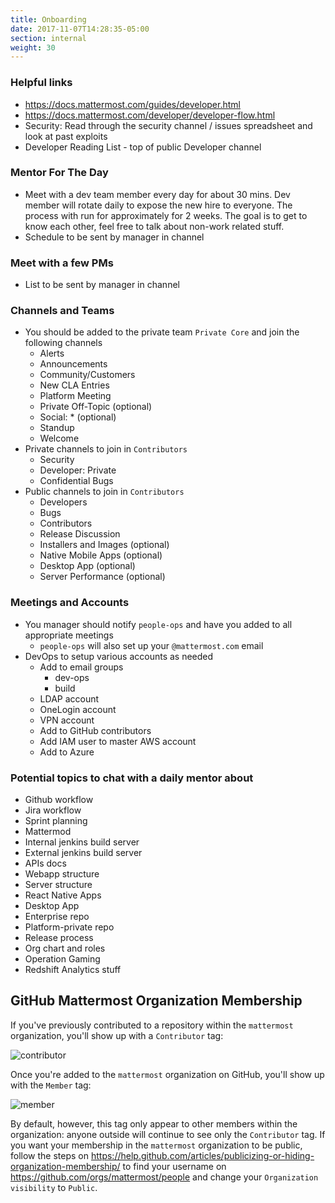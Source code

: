 ```yaml
---
title: Onboarding
date: 2017-11-07T14:28:35-05:00
section: internal
weight: 30
---
```


### Helpful links
- https://docs.mattermost.com/guides/developer.html
- https://docs.mattermost.com/developer/developer-flow.html
- Security: Read through the security channel / issues spreadsheet and look at past exploits
- Developer Reading List - top of public Developer channel

### Mentor For The Day
- Meet with a dev team member every day for about 30 mins.  Dev member will rotate daily to expose the new hire to everyone.  The process with run for approximately for 2 weeks. The goal is to get to know each other, feel free to talk about non-work related stuff.
- Schedule to be sent by manager in channel

### Meet with a few PMs
- List to be sent by manager in channel

### Channels and Teams
- You should be added to the private team `Private Core` and join the following channels
    - Alerts
    - Announcements
    - Community/Customers
    - New CLA Entries
    - Platform Meeting
    - Private Off-Topic (optional)
    - Social: * (optional)
    - Standup
    - Welcome
- Private channels to join in `Contributors`
    - Security
    - Developer: Private
    - Confidential Bugs
- Public channels to join in `Contributors`
    - Developers
    - Bugs
    - Contributors
    - Release Discussion
    - Installers and Images (optional)
    - Native Mobile Apps (optional)
    - Desktop App (optional)
    - Server Performance (optional)

### Meetings and Accounts
- You manager should notify `people-ops` and have you added to all appropriate meetings
    - `people-ops` will also set up your `@mattermost.com` email 
- DevOps to setup various accounts as needed
    - Add to email groups
        - dev-ops
        - build
    - LDAP account
    - OneLogin account
    - VPN account
    - Add to GitHub contributors
    - Add IAM user to master AWS account
    - Add to Azure

### Potential topics to chat with a daily mentor about
- Github workflow
- Jira workflow
- Sprint planning
- Mattermod
- Internal jenkins build server
- External jenkins build server
- APIs docs
- Webapp structure
- Server structure
- React Native Apps
- Desktop App
- Enterprise repo
- Platform-private repo
- Release process
- Org chart and roles
- Operation Gaming
- Redshift Analytics stuff

## GitHub Mattermost Organization Membership

If you've previously contributed to a repository within the `mattermost` organization, you'll show up with a `Contributor` tag:

![contributor](/internal/contributor.png)

Once you're added to the `mattermost` organization on GitHub, you'll show up with the `Member` tag:

![member](/internal/member.png)

By default, however, this tag only appear to other members within the organization: anyone outside will continue to see only the `Contributor` tag. If you want your membership in the `mattermost` organization to be public, follow the steps on https://help.github.com/articles/publicizing-or-hiding-organization-membership/ to find your username on https://github.com/orgs/mattermost/people and change your `Organization visibility` to `Public`.
